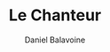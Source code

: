 ---
layout: post
title: Le Chanteur
author: Daniel Balavoine
image:
  artist: daniel-balavoine.png
---